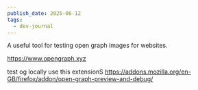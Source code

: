 ```yaml
---
publish_date: 2025-06-12
tags:
  - dev-journal
---
```


A useful tool for testing open graph images for websites.

https://www.opengraph.xyz

test  og locally use this extensionS
https://addons.mozilla.org/en-GB/firefox/addon/open-graph-preview-and-debug/